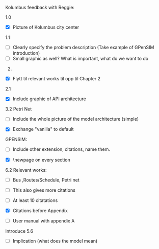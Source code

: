 Kolumbus feedback with Reggie: 

1.0 
- [X] Picture of Kolumbus city center

1.1
- [ ] Clearly specify the problem description
(Take example of GPenSIM introduction)
- [ ] Small graphic as well? 
What is important, what do we want to do

 2. 
 - [X] Flytt til relevant works til opp til Chapter 2 

 2.1 
 - [X] Include graphic of API architecture 

3.2 Petri Net
- [ ] Include the whole picture of the model architecture (simple) 

- [X] Exchange "vanilla" to default 

GPENSIM: 
- [ ] Include other extension, citations, name them. 


- [X] \newpage on every section 

6.2
Relevant works: 
- [ ] Bus ,Routes/Schedule, Petri net 
- [ ] This also gives more citations 
- [ ] At least 10 citatations 

- [X] Citations before Appendix 
- [ ] User manual with appendix A 

Introduce 5.6
- [ ] Implication (what does the model mean)
